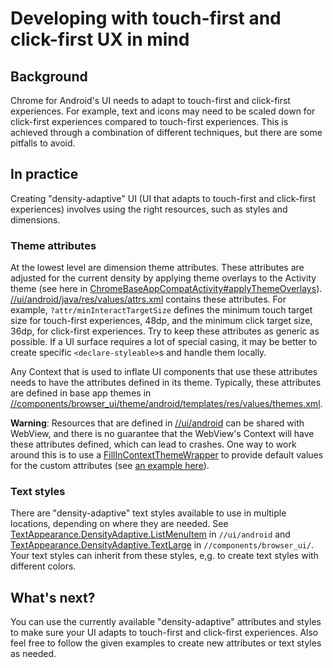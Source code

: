 # Developing with touch-first and click-first UX in mind

## Background

Chrome for Android's UI needs to adapt to touch-first and click-first experiences. For example, text and icons may need to be scaled down for click-first experiences compared to touch-first experiences. This is achieved through a combination of different techniques, but there are some pitfalls to avoid.

## In practice

Creating "density-adaptive" UI (UI that adapts to touch-first and click-first experiences) involves using the right resources, such as styles and dimensions.

### Theme attributes

At the lowest level are dimension theme attributes. These attributes are adjusted for the current density by applying theme overlays to the Activity theme (see here in [ChromeBaseAppCompatActivity#applyThemeOverlays](https://source.chromium.org/chromium/chromium/src/+/main:chrome/android/java/src/org/chromium/chrome/browser/ChromeBaseAppCompatActivity.java;drc=6b17407cab6a70f4cd2e3f836244fbca98305b44;l=569)). [//ui/android/java/res/values/attrs.xml](https://source.chromium.org/chromium/chromium/src/+/main:ui/android/java/res/values/attrs.xml;drc=8e81a0abe29f80503b701434368a4dcb47abea0d;l=76) contains these attributes. For example, `?attr/minInteractTargetSize` defines the minimum touch target size for touch-first experiences, 48dp, and the minimum click target size, 36dp, for click-first experiences. Try to keep these attributes as generic as possible. If a UI surface requires a lot of special casing, it may be better to create specific `<declare-styleable>`s and handle them locally.

Any Context that is used to inflate UI components that use these attributes needs to have the attributes defined in its theme. Typically, these attributes are defined in base app themes in [//components/browser_ui/theme/android/templates/res/values/themes.xml](https://source.chromium.org/chromium/chromium/src/+/main:components/browser_ui/theme/android/templates/res/values/themes.xml;drc=ddc59318c9524bb0e98a3aac20a085dd57731cee;l=148).

**Warning**: Resources that are defined in [//ui/android](https://source.chromium.org/chromium/chromium/src/+/main:ui/android/java/res/;drc=4860d51b6607d69ed35019d5af69a2201c99725d) can be shared with WebView, and there is no guarantee that the WebView's Context will have these attributes defined, which can lead to crashes. One way to work around this is to use a [FillInContextThemeWrapper](https://source.chromium.org/chromium/chromium/src/+/main:ui/android/java/src/org/chromium/ui/theme/FillInContextThemeWrapper.java) to provide default values for the custom attributes (see [an example here](https://source.chromium.org/chromium/chromium/src/+/main:ui/android/java/src/org/chromium/ui/modelutil/LayoutViewBuilder.java;drc=68694e72d1549da5c064c5161dbddd11e7e98fa2;l=40)).

### Text styles

There are "density-adaptive" text styles available to use in multiple locations, depending on where they are needed. See [TextAppearance.DensityAdaptive.ListMenuItem](https://source.chromium.org/chromium/chromium/src/+/main:ui/android/java/res/values/styles.xml;drc=4860d51b6607d69ed35019d5af69a2201c99725d;l=423) in `//ui/android` and [TextAppearance.DensityAdaptive.TextLarge](https://source.chromium.org/chromium/chromium/src/+/main:components/browser_ui/styles/android/java/res/values/styles.xml;drc=ddc59318c9524bb0e98a3aac20a085dd57731cee;l=145) in `//components/browser_ui/`. Your text styles can inherit from these styles, e,g. to create text styles with different colors.

## What's next?

You can use the currently available "density-adaptive" attributes and styles to make sure your UI adapts to touch-first and click-first experiences. Also feel free to follow the given examples to create new attributes or text styles as needed.